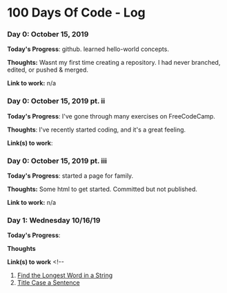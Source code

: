 # 100 Days Of Code - Log

### Day 0: October 15, 2019


**Today's Progress**: github. learned hello-world concepts.

**Thoughts:** Wasnt my first time creating a repository. I had never branched, edited, or pushed & merged.

**Link to work:** n/a

### Day 0: October 15, 2019 pt. ii


**Today's Progress**: I've gone through many exercises on FreeCodeCamp.

**Thoughts**: I've recently started coding, and it's a great feeling.

**Link(s) to work**: 


### Day 0: October 15, 2019 pt. iii


**Today's Progress**: started a page for family. 

**Thoughts:** Some html to get started. Committed but not published.

**Link to work:** n/a

### Day 1: Wednesday 10/16/19

**Today's Progress**: 

**Thoughts** 

**Link(s) to work** <!--
1. [Find the Longest Word in a String](https://www.freecodecamp.com/challenges/find-the-longest-word-in-a-string)
2. [Title Case a Sentence](https://www.freecodecamp.com/challenges/title-case-a-sentence)
